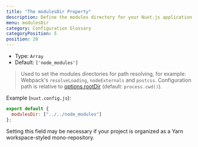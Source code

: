 ```yaml
---
title: "The modulesDir Property"
description: Define the modules directory for your Nuxt.js application
menu: modulesDir
category: Configuration Glossary
categoryPosition: 5
position: 20
---
```


- Type: `Array`
- Default: `['node_modules']`

> Used to set the modules directories for path resolving, for example: Webpack's `resolveLoading`, `nodeExternals` and `postcss`. Configuration path is relative to [options.rootDir](/api/configuration-rootdir) (default: `process.cwd()`).

Example (`nuxt.config.js`):

```js
export default {
  modulesDir: ["../../node_modules"]
};
```

Setting this field may be necessary if your project is organized as a Yarn workspace-styled mono-repository.
